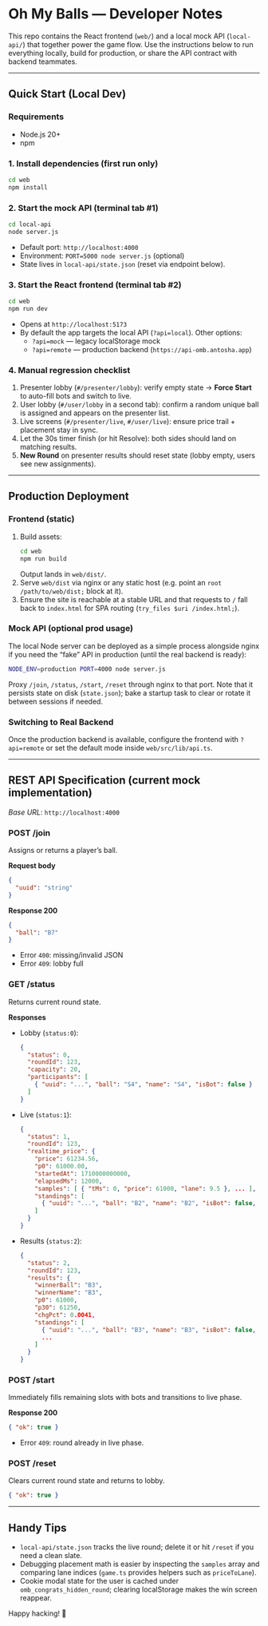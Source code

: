 # Oh My Balls — Developer Notes

This repo contains the React frontend (`web/`) and a local mock API (`local-api/`) that together power the game flow. Use the instructions below to run everything locally, build for production, or share the API contract with backend teammates.

---

## Quick Start (Local Dev)

### Requirements
- Node.js 20+
- npm

### 1. Install dependencies (first run only)
```bash
cd web
npm install
```

### 2. Start the mock API (terminal tab #1)
```bash
cd local-api
node server.js
```
- Default port: `http://localhost:4000`
- Environment: `PORT=5000 node server.js` (optional)
- State lives in `local-api/state.json` (reset via endpoint below).

### 3. Start the React frontend (terminal tab #2)
```bash
cd web
npm run dev
```
- Opens at `http://localhost:5173`
- By default the app targets the local API (`?api=local`). Other options:
  - `?api=mock` — legacy localStorage mock
  - `?api=remote` — production backend (`https://api-omb.antosha.app`)

### 4. Manual regression checklist
1. Presenter lobby (`#/presenter/lobby`): verify empty state → **Force Start** to auto-fill bots and switch to live.
2. User lobby (`#/user/lobby` in a second tab): confirm a random unique ball is assigned and appears on the presenter list.
3. Live screens (`#/presenter/live`, `#/user/live`): ensure price trail + placement stay in sync.
4. Let the 30s timer finish (or hit Resolve): both sides should land on matching results.
5. **New Round** on presenter results should reset state (lobby empty, users see new assignments).

---

## Production Deployment

### Frontend (static)
1. Build assets:
   ```bash
   cd web
   npm run build
   ```
   Output lands in `web/dist/`.
2. Serve `web/dist` via nginx or any static host (e.g. point an `root /path/to/web/dist;` block at it).
3. Ensure the site is reachable at a stable URL and that requests to `/` fall back to `index.html` for SPA routing (`try_files $uri /index.html;`).

### Mock API (optional prod usage)
The local Node server can be deployed as a simple process alongside nginx if you need the “fake” API in production (until the real backend is ready):
```bash
NODE_ENV=production PORT=4000 node server.js
```
Proxy `/join`, `/status`, `/start`, `/reset` through nginx to that port. Note that it persists state on disk (`state.json`); bake a startup task to clear or rotate it between sessions if needed.

### Switching to Real Backend
Once the production backend is available, configure the frontend with `?api=remote` or set the default mode inside `web/src/lib/api.ts`.

---

## REST API Specification (current mock implementation)
_Base URL_: `http://localhost:4000`

### POST /join
Assigns or returns a player’s ball.

**Request body**
```json
{
  "uuid": "string"
}
```

**Response 200**
```json
{
  "ball": "B7"
}
```
- Error `400`: missing/invalid JSON
- Error `409`: lobby full

### GET /status
Returns current round state.

**Responses**
- Lobby (`status:0`):
  ```json
  {
    "status": 0,
    "roundId": 123,
    "capacity": 20,
    "participants": [
      { "uuid": "...", "ball": "S4", "name": "S4", "isBot": false }
    ]
  }
  ```
- Live (`status:1`):
  ```json
  {
    "status": 1,
    "roundId": 123,
    "realtime_price": {
      "price": 61234.56,
      "p0": 61000.00,
      "startedAt": 1710000000000,
      "elapsedMs": 12000,
      "samples": [ { "tMs": 0, "price": 61000, "lane": 9.5 }, ... ],
      "standings": [
        { "uuid": "...", "ball": "B2", "name": "B2", "isBot": false, "position": 1, "distance": 0.2 }
      ]
    }
  }
  ```
- Results (`status:2`):
  ```json
  {
    "status": 2,
    "roundId": 123,
    "results": {
      "winnerBall": "B3",
      "winnerName": "B3",
      "p0": 61000,
      "p30": 61250,
      "chgPct": 0.0041,
      "standings": [
        { "uuid": "...", "ball": "B3", "name": "B3", "isBot": false, "position": 1, "distance": 0.0 },
        ...
      ]
    }
  }
  ```

### POST /start
Immediately fills remaining slots with bots and transitions to live phase.

**Response 200**
```json
{ "ok": true }
```
- Error `409`: round already in live phase.

### POST /reset
Clears current round state and returns to lobby.
```json
{ "ok": true }
```

---

## Handy Tips
- `local-api/state.json` tracks the live round; delete it or hit `/reset` if you need a clean slate.
- Debugging placement math is easier by inspecting the `samples` array and comparing lane indices (`game.ts` provides helpers such as `priceToLane`).
- Cookie modal state for the user is cached under `omb_congrats_hidden_round`; clearing localStorage makes the win screen reappear.

Happy hacking! 🤘
